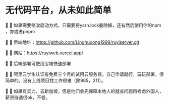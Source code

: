 <h1>无代码平台，从未如此简单</h1>
🍓 🍓 如果需要修改启动方式，只需要将yarn.lock删除掉，还有然后使用你的npm ，亦或者pnpm

🌈 🌈 后端地址：https://github.com/Linghucong1999/ruyiserver.git

🌈 🌈 网站：https://ruyiweb.vercel.app/

🍓 🍓 后端部署可使用宝塔快速部署

🍓 🍓 阿里云学生认证有免费三个月的试用云服务器，自己申请就行，玩玩部署，很简单的。没有上线项目找工作很难（除985，211）。

🍓 🍓 如果有实力，去新加坡，但是他们会先保障本地人的就业问题再考虑外国人，薪资待遇很ok，不卷。